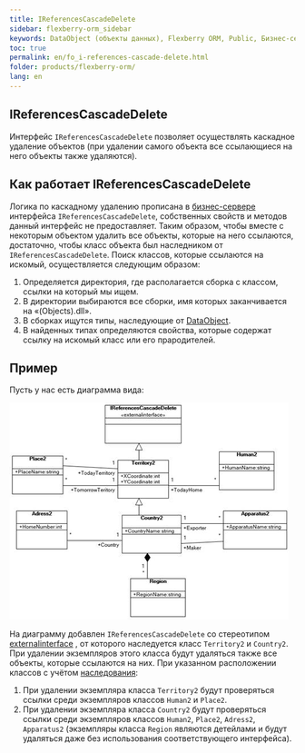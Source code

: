 ```yaml
---
title: IReferencesCascadeDelete
sidebar: flexberry-orm_sidebar
keywords: DataObject (объекты данных), Flexberry ORM, Public, Бизнес-серверы
toc: true
permalink: en/fo_i-references-cascade-delete.html
folder: products/flexberry-orm/
lang: en
---
```


## IReferencesCascadeDelete

Интерфейс `IReferencesCascadeDelete` позволяет осуществлять каскадное удаление объектов (при удалении самого объекта все ссылающиеся на него объекты также удаляются).

## Как работает IReferencesCascadeDelete

Логика по каскадному удалению прописана в [бизнес-сервере](fo_business-servers-wrapper-business-facade.html) интерфейса `IReferencesCascadeDelete`, собственных свойств и методов данный интерфейс не предоставляет. Таким образом, чтобы вместе с некоторым объектом удалить все объекты, которые на него ссылаются, достаточно, чтобы класс объекта был наследником от `IReferencesCascadeDelete`.
Поиск классов, которые ссылаются на искомый, осуществляется следующим образом:

1. Определяется директория, где располагается сборка с классом, ссылки на который мы ищем.
2. В директории выбираются все сборки, имя которых заканчивается на «(Objects).dll».
3. В сборках ищутся типы, наследующие от [DataObject](fo_data-object.html).
4. В найденных типах определяются свойства, которые содержат ссылку на искомый класс или его прародителей. 

## Пример

Пусть у нас есть диаграмма вида:

![](/images/pages/products/flexberry-orm/i-references-cascade-delete/i-references-cascade-delete.png)

На диаграмму добавлен `IReferencesCascadeDelete` со стереотипом [externalinterface](fd_external-interface.html) , от которого наследуется класс `Territory2` и `Country2`. При удалении экземпляров этого класса будут удаляться также все объекты, которые ссылаются на них.
При указанном расположении классов с учётом [наследования](fo_inheritance.html):
1. При удалении экземпляра класса `Territory2` будут проверяться ссылки среди экземпляров классов `Human2` и `Place2`.
2. При удалении экземпляра класса `Country2` будут проверяться ссылки среди экземпляров классов `Human2`, `Place2`, `Adress2`, `Apparatus2` (экземпляры класса `Region` являются детейлами и будут удаляться даже без использования соответствующего интерфейса).
